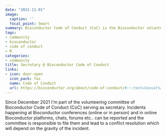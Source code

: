 ```yaml
---
date: "2021-11-01"
image:
  caption: ''
  focal_point: Smart
summary: Bioconductor Code of Conduct (CoC) is the Bioconductor volunteering committee for incident reporting and conflict resolution.
tags:
- community
- bioconductor
- code of conduct
- R
categories:
- community
title: Secretary @ Bioconductor Code of Conduct
links:
- icon: door-open
  icon_pack: fas
  name: Code of Conduct
  url: https://bioconductor.org/about/code-of-conduct/#:~:text=Sexual%20language%20and%20imagery%20are,the%20Code%20of%20Conduct%20committee.
---
```


Since December 2021 I'm part of the volunteering committee of Bioconductor Code of Conduct (CoC) serving as secretary. Incidents happening at Bioconductor conferences (online or in person) and in online Bioconductor platforms, chats, forums etc.. can be reported and the committee is responsible to file them and lead to a conflict resolution which will depend on the gravity of the incident.  